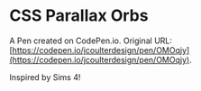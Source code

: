 # CSS Parallax Orbs

A Pen created on CodePen.io. Original URL: [https://codepen.io/jcoulterdesign/pen/OMOqjy](https://codepen.io/jcoulterdesign/pen/OMOqjy).

Inspired by Sims 4!